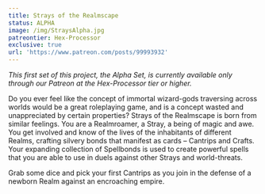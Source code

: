 ```yaml
---
title: Strays of the Realmscape
status: ALPHA
image: /img/StraysAlpha.jpg
patreontier: Hex-Processor
exclusive: true
url: 'https://www.patreon.com/posts/99993932'
---
```


*This first set of this project, the Alpha Set, is currently available only through our Patreon at the Hex-Processor tier or higher.*

Do you ever feel like the concept of immortal wizard-gods traversing across worlds would be a great roleplaying game, and is a concept wasted and unappreciated by certain properties? Strays of the Realmscape is born from similar feelings. You are a Realmroamer, a Stray, a being of magic and awe. You get involved and know of the lives of the inhabitants of different Realms, crafting silvery bonds that manifest as cards – Cantrips and Crafts. Your expanding collection of Spellbonds is used to create powerful spells that you are able to use in duels against other Strays and world-threats. 

Grab some dice and pick your first Cantrips as you join in the defense of a newborn Realm against an encroaching empire. 
